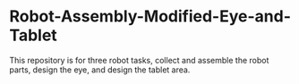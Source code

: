 # Robot-Assembly-Modified-Eye-and-Tablet
This repository is for three robot tasks, collect and assemble the robot parts, design the eye, and design the tablet area.
